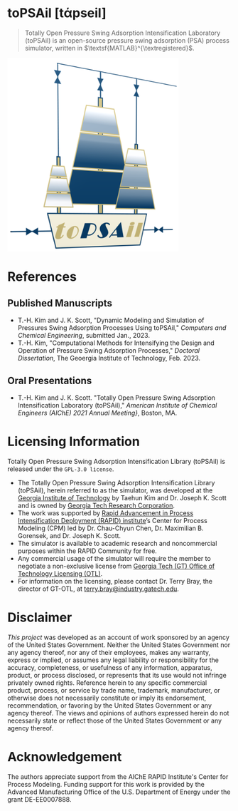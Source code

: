 # $\textsf{toPSAil}$ [tάpseil]

> $\textsf{Totally Open Pressure Swing Adsorption Intensification Laboratory (toPSAil)}$ is an open-source pressure swing adsorption (PSA) process simulator, written in $\textsf{MATLAB}^{\textregistered}$.

<!-- Import the logo -->
[<img src="1_config/1_images/toPSAil.png" width="385px" align="center">](https://github.com/taehunk333/toPSAil)





# References


## Published Manuscripts
* T.-H. Kim and J. K. Scott, "Dynamic Modeling and Simulation of Pressures Swing Adsorption Processes Using $\textsf{toPSAil}$," *Computers and Chemical Engineering*, submitted Jan., 2023.
* T.-H. Kim, "Computational Methods for Intensifying the Design and Operation of Pressure Swing Adsorption Processes," *Doctoral Dissertation*, The Geoergia Institute of Technology, Feb. 2023.

## Oral Presentations
* T.-H. Kim and J. K. Scott. "Totally Open Pressure Swing Adsorption Intensification Laboratory $\textsf{(toPSAil)}$," *American Institute of Chemical Engineers (AIChE) 2021 Annual Meeting}*, Boston, MA.

# Licensing Information

$\textsf{Totally Open Pressure Swing Adsorption Intensification Library (toPSAil)}$ is released under the `GPL-3.0 license`.

* The $\textsf{Totally Open Pressure Swing Adsorption Intensification Library (toPSAil)}$, herein referred to as the simulator, was developed at the [Georgia Institute of Technology](https://www.gatech.edu) by Taehun Kim and Dr. Joseph K. Scott and is owned by [Georgia Tech Research Corporation](https://gtrc.gatech.edu).
* The work was supported by [Rapid Advancement in Process Intensification Deployment (RAPID) institute](https://www.aiche.org/rapid)’s Center for Process Modeling (CPM) led by Dr. Chau-Chyun Chen, Dr. Maximilian B. Gorensek, and Dr. Joseph K. Scott.
* The simulator is available to academic research and noncommercial purposes within the RAPID Community for free.
* Any commercial usage of the simulator will require the member to negotiate a non-exclusive license from [Georgia Tech (GT) Office of Technology Licensing (OTL)](https://licensing.research.gatech.edu).
* For information on the licensing, please contact Dr. Terry Bray, the director of GT-OTL, at terry.bray@industry.gatech.edu.

# Disclaimer

*This project* was developed as an account of work sponsored by an agency of the United States Government. Neither the United States Government nor any agency thereof, nor any of their employees, makes any warranty, express or implied, or assumes any legal liability or responsibility for the accuracy, completeness, or usefulness of any information, apparatus, product, or process disclosed, or represents that its use would not infringe privately owned rights.  Reference herein to any specific commercial product, process, or service by trade name, trademark, manufacturer, or otherwise does not necessarily constitute or imply its endorsement, recommendation, or favoring by the United States Government or any agency thereof.  The views and opinions of authors expressed herein do not necessarily state or reflect those of the United States Government or any agency thereof.

# Acknowledgement
The authors appreciate support from the AIChE RAPID Institute's Center for Process Modeling. 
Funding support for this work is provided by the Advanced Manufacturing Office of the U.S. Department of Energy under the grant DE-EE0007888.

<!-- 

# Reference for Markdown commands

## table

|Header1|Header2|Header3|
| --- | --- | --- |
| This | is a | table |
| This | is 2nd | row |
| This | is 3rd | row |

## alignment

| Align left | Centered  | Align right |
| :------------ |:---------------:| -----:|
| col 3 is      | some wordy text | $1600 |

## fonts

*Italics*
_This will also be italic_
**Bold text**
__This will also be bold__
***Bold and Italics***
_You **can** combine them_
~~Striked Text~~
***~~Italic, bold, and strikethrough1~~***	

## checkboxes

* [ ] Checkbox1

* [ ] Checkbox2

* [x] Checkbox selected

## Inserting lines

___

## inline math

$y = a x + b$

## centered math

$$y = a x + b$$

## code block

```
Code block
```

 -->
